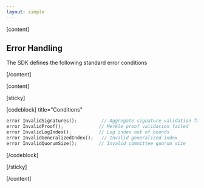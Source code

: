 ```yaml
---
layout: simple
---
```


<script>
    import {Code} from '$lib';
</script>

[content]

## Error Handling

The SDK defines the following standard error conditions

[/content]

[content]

[sticky]

[codeblock] title="Conditions"

```rust
error InvalidSignatures();         // Aggregate signature validation failed
error InvalidProof();             // Merkle proof validation failed
error InvalidLogIndex();          // Log index out of bounds
error InvalidGeneralizedIndex();   // Invalid generalized index
error InvalidQuorumSize();        // Invalid committee quorum size
```

[/codeblock]

[/sticky]

[/content]
